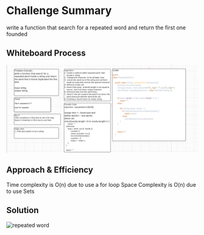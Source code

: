 # Challenge Summary

write a function that search for a repeated word and return the first one founded

## Whiteboard Process

![repeated word](https://github.com/anassawalha95/data-structures-and-algorithms/blob/main/challenges/assests/repeated-word-whiteboard.png)

## Approach & Efficiency

Time complexity is O(n) due to use a for loop
Space Complexity is O(n) due to use Sets

## Solution

![repeated word](https://github.com/anassawalha95/data-structures-and-algorithms/blob/main/challenges/assests/repeated-word.jpg)
